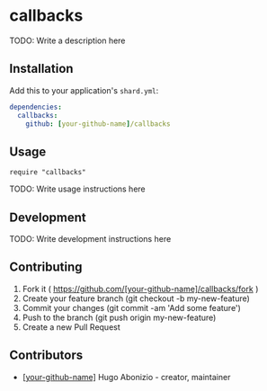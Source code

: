 # callbacks

TODO: Write a description here

## Installation

Add this to your application's `shard.yml`:

```yaml
dependencies:
  callbacks:
    github: [your-github-name]/callbacks
```

## Usage

```crystal
require "callbacks"
```

TODO: Write usage instructions here

## Development

TODO: Write development instructions here

## Contributing

1. Fork it ( https://github.com/[your-github-name]/callbacks/fork )
2. Create your feature branch (git checkout -b my-new-feature)
3. Commit your changes (git commit -am 'Add some feature')
4. Push to the branch (git push origin my-new-feature)
5. Create a new Pull Request

## Contributors

- [[your-github-name]](https://github.com/[your-github-name]) Hugo Abonizio - creator, maintainer
